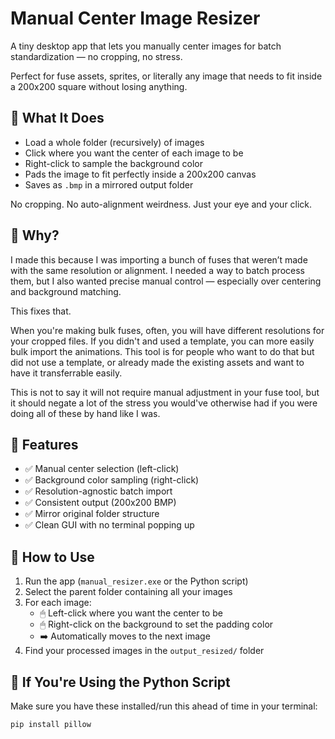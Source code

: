 # Manual Center Image Resizer

A tiny desktop app that lets you manually center images for batch standardization — no cropping, no stress.

Perfect for fuse assets, sprites, or literally any image that needs to fit inside a 200x200 square without losing anything.

## 🧠 What It Does

- Load a whole folder (recursively) of images
- Click where you want the center of each image to be
- Right-click to sample the background color
- Pads the image to fit perfectly inside a 200x200 canvas
- Saves as `.bmp` in a mirrored output folder

No cropping. No auto-alignment weirdness. Just your eye and your click.

## 🎯 Why?

I made this because I was importing a bunch of fuses that weren’t made with the same resolution or alignment. I needed a way to batch process them, but I also wanted precise manual control — especially over centering and background matching.

This fixes that.

When you're making bulk fuses, often, you will have different resolutions for your cropped files. If you didn't and used a template, you can more easily bulk import the animations. This tool is for people who want to do that but did not use a template, or already made the existing assets and want to have it transferrable easily.

This is not to say it will not require manual adjustment in your fuse tool, but it should negate a lot of the stress you would've otherwise had if you were doing all of these by hand like I was.

## 🧰 Features

- ✅ Manual center selection (left-click)
- ✅ Background color sampling (right-click)
- ✅ Resolution-agnostic batch import
- ✅ Consistent output (200x200 BMP)
- ✅ Mirror original folder structure
- ✅ Clean GUI with no terminal popping up

## 📸 How to Use

1. Run the app (`manual_resizer.exe` or the Python script)
2. Select the parent folder containing all your images
3. For each image:
   - 🖱 Left-click where you want the center to be
   - 🖱 Right-click on the background to set the padding color
   - ➡️ Automatically moves to the next image
4. Find your processed images in the `output_resized/` folder

## 🐍 If You're Using the Python Script

Make sure you have these installed/run this ahead of time in your terminal:

```pip install pillow```
